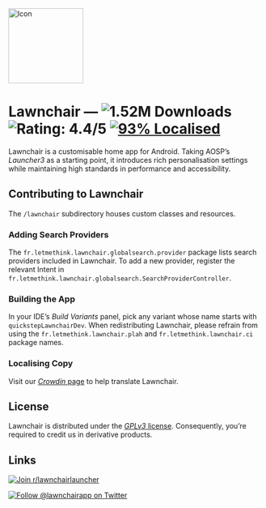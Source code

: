 <img src="icon.png" alt="Icon" width="148px"/>

# Lawnchair — ![1.52M Downloads](https://img.shields.io/badge/downloads-1.52M-brightgreen) ![Rating: 4.4/5](https://img.shields.io/badge/rating-4.4%2F5-brightgreen) [![93% Localised](https://d322cqt584bo4o.cloudfront.net/lawnchairandroid/localized.svg)](https://translate.lawnchair.app) 

Lawnchair is a customisable home app for Android. Taking AOSP’s *Launcher3* as a starting point, it introduces rich personalisation settings while maintaining high standards in performance and accessibility.

## Contributing to Lawnchair
The `/lawnchair` subdirectory houses custom classes and resources.

### Adding Search Providers
The `fr.letmethink.lawnchair.globalsearch.provider` package lists search providers included in Lawnchair. To add a new provider, register the relevant Intent in `fr.letmethink.lawnchair.globalsearch.SearchProviderController`.

### Building the App
In your IDE’s *Build Variants* panel, pick any variant whose name starts with `quickstepLawnchairDev`. When redistributing Lawnchair, please refrain from using the `fr.letmethink.lawnchair.plah` and `fr.letmethink.lawnchair.ci` package names.

### Localising Copy
Visit our [*Crowdin* page](https://translate.lawnchair.app) to help translate Lawnchair.

## License
Lawnchair is distributed under the [*GPLv3* license](https://www.gnu.org/licenses/gpl-3.0.en.html). Consequently, you’re required to credit us in derivative products.

## Links
[![Join r/lawnchairlauncher](https://img.shields.io/reddit/subreddit-subscribers/lawnchairlauncher?label=Join%20r%2Flawnchairlauncher&style=social)](https://www.reddit.com/r/lawnchairlauncher)


[![Follow @lawnchairapp on Twitter](https://img.shields.io/twitter/follow/lawnchairapp?style=social)](https://twitter.com/intent/follow?screen_name=lawnchairapp)
